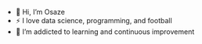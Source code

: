 - 👋 Hi, I’m Osaze
- ⚡ I love data science, programming, and football
- 🌱  I’m addicted to learning and continuous improvement



<!---
BrownArts/BrownArts is a ✨ special ✨ repository because its `README.md` (this file) appears on your GitHub profile.
You can click the Preview link to take a look at your changes.
--->
